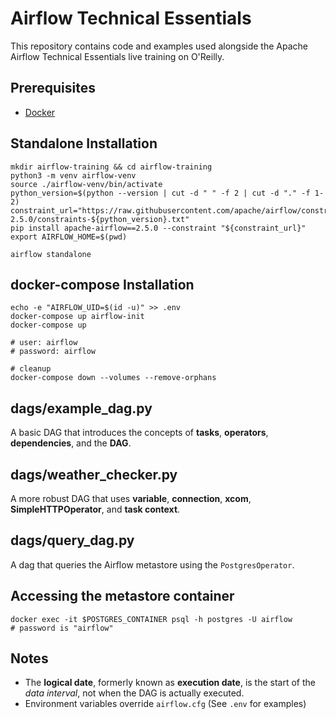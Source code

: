 # Airflow Technical Essentials

This repository contains code and examples used alongside the Apache Airflow Technical Essentials live training on O'Reilly.

## Prerequisites
* [Docker](https://docs.docker.com/get-docker/)

## Standalone Installation
```
mkdir airflow-training && cd airflow-training
python3 -m venv airflow-venv
source ./airflow-venv/bin/activate
python_version=$(python --version | cut -d " " -f 2 | cut -d "." -f 1-2)
constraint_url="https://raw.githubusercontent.com/apache/airflow/constraints-2.5.0/constraints-${python_version}.txt"
pip install apache-airflow==2.5.0 --constraint "${constraint_url}"
export AIRFLOW_HOME=$(pwd)

airflow standalone
```

## docker-compose Installation
```
echo -e "AIRFLOW_UID=$(id -u)" >> .env
docker-compose up airflow-init
docker-compose up

# user: airflow
# password: airflow

# cleanup
docker-compose down --volumes --remove-orphans
```

## dags/example_dag.py
A basic DAG that introduces the concepts of **tasks**, **operators**, **dependencies**, and the **DAG**.

## dags/weather_checker.py
A more robust DAG that uses **variable**, **connection**, **xcom**, **SimpleHTTPOperator**, and **task context**.

## dags/query_dag.py
A dag that queries the Airflow metastore using the `PostgresOperator`.

## Accessing the metastore container
```
docker exec -it $POSTGRES_CONTAINER psql -h postgres -U airflow 
# password is "airflow"
```

## Notes
- The **logical date**, formerly known as **execution date**, is the start of the _data interval_, not when the DAG is actually executed.
- Environment variables override `airflow.cfg` (See `.env` for examples)